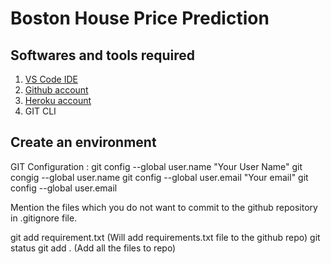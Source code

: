 # Boston House Price Prediction
## Softwares and tools required 
1. [VS Code IDE](https://code.visualstudio.com)
2. [Github account](https://github.com)
3. [Heroku account](https://heroku,com)
4. GIT CLI

## Create an environment

GIT Configuration :
git config --global user.name "Your User Name"
git congig --global user.name
git config --global user.email "Your email"
git config --global user.email 

Mention the files which you do not want to commit to the github repository in .gitignore file.

git add requirement.txt (Will add requirements.txt file to the github repo)
git status
git add .   (Add all the files to repo)

